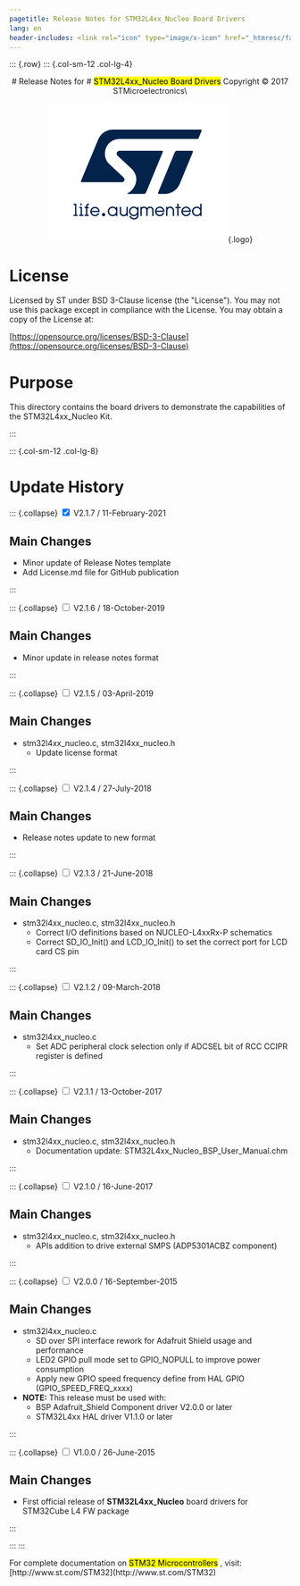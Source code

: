 ```yaml
---
pagetitle: Release Notes for STM32L4xx_Nucleo Board Drivers
lang: en
header-includes: <link rel="icon" type="image/x-icon" href="_htmresc/favicon.png" />
---
```


::: {.row}
::: {.col-sm-12 .col-lg-4}

<center>
# Release Notes for
# <mark>STM32L4xx_Nucleo Board Drivers</mark>
Copyright &copy; 2017 STMicroelectronics\
    
[![ST logo](_htmresc/st_logo_2020.png)](https://www.st.com){.logo}
</center>

# License

Licensed by ST under BSD 3-Clause license (the \"License\"). You may
not use this package except in compliance with the License. You may
obtain a copy of the License at:

[https://opensource.org/licenses/BSD-3-Clause](https://opensource.org/licenses/BSD-3-Clause)

# Purpose

This directory contains the board drivers to demonstrate the capabilities of the STM32L4xx_Nucleo Kit.

:::

::: {.col-sm-12 .col-lg-8}
# Update History

::: {.collapse}
<input type="checkbox" id="collapse-section21" checked aria-hidden="true">
<label for="collapse-section21" aria-hidden="true">V2.1.7 / 11-February-2021</label>
<div>

## Main Changes

- Minor update of Release Notes template
- Add License.md file for GitHub publication

</div>
:::

::: {.collapse}
<input type="checkbox" id="collapse-section20" aria-hidden="true">
<label for="collapse-section20" aria-hidden="true">V2.1.6 / 18-October-2019</label>
<div>

## Main Changes

- Minor update in release notes format

</div>
:::


::: {.collapse}
<input type="checkbox" id="collapse-section19" aria-hidden="true">
<label for="collapse-section19" aria-hidden="true">V2.1.5 / 03-April-2019</label>
<div>

## Main Changes

- stm32l4xx_nucleo.c, stm32l4xx_nucleo.h
  - Update license format

</div>
:::

::: {.collapse}
<input type="checkbox" id="collapse-section18" aria-hidden="true">
<label for="collapse-section18" aria-hidden="true">V2.1.4 / 27-July-2018</label>
<div>

## Main Changes

- Release notes update to new format


</div>
:::

::: {.collapse}
<input type="checkbox" id="collapse-section17" aria-hidden="true">
<label for="collapse-section17" aria-hidden="true">V2.1.3 / 21-June-2018</label>
<div>

## Main Changes

- stm32l4xx_nucleo.c, stm32l4xx_nucleo.h
  - Correct I/O definitions based on NUCLEO-L4xxRx-P schematics
  - Correct SD_IO_Init() and LCD_IO_Init() to set the correct port for LCD card CS pin

</div>
:::

::: {.collapse}
<input type="checkbox" id="collapse-section16" aria-hidden="true">
<label for="collapse-section16" aria-hidden="true">V2.1.2 / 09-March-2018</label>
<div>

## Main Changes

- stm32l4xx_nucleo.c
  - Set ADC peripheral clock selection only if ADCSEL bit of RCC CCIPR register is defined

</div>
:::

::: {.collapse}
<input type="checkbox" id="collapse-section155" aria-hidden="true">
<label for="collapse-section155" aria-hidden="true">V2.1.1 / 13-October-2017</label>
<div>

## Main Changes

- stm32l4xx_nucleo.c, stm32l4xx_nucleo.h
  - Documentation update: STM32L4xx_Nucleo_BSP_User_Manual.chm

</div>
:::

::: {.collapse}
<input type="checkbox" id="collapse-section15" aria-hidden="true">
<label for="collapse-section15" aria-hidden="true">V2.1.0 / 16-June-2017</label>
<div>

## Main Changes

- stm32l4xx_nucleo.c, stm32l4xx_nucleo.h
  - APIs addition to drive external SMPS (ADP5301ACBZ component)

</div>
:::

::: {.collapse}
<input type="checkbox" id="collapse-section12" aria-hidden="true">
<label for="collapse-section12" aria-hidden="true">V2.0.0 / 16-September-2015</label>
<div>

## Main Changes

- stm32l4xx_nucleo.c
  - SD over SPI interface rework for Adafruit Shield usage and performance
  - LED2 GPIO pull mode set to GPIO_NOPULL to improve power consumption
  - Apply new GPIO speed frequency define from HAL GPIO (GPIO_SPEED_FREQ_xxxx)
- **NOTE:** This release must be used with:
  - BSP Adafruit_Shield Component driver V2.0.0 or later
  - STM32L4xx HAL driver V1.1.0 or later

</div>
:::


::: {.collapse}
<input type="checkbox" id="collapse-section9" aria-hidden="true">
<label for="collapse-section9" aria-hidden="true">V1.0.0 / 26-June-2015</label>
<div>

## Main Changes

- First official release of **STM32L4xx_Nucleo** board drivers for STM32Cube L4 FW package

</div>
:::

:::
:::

<footer class="sticky">
For complete documentation on <mark>STM32 Microcontrollers</mark> ,
visit: [http://www.st.com/STM32](http://www.st.com/STM32)
</footer>
